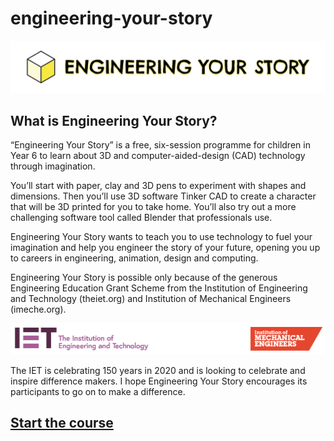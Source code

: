 # engineering-your-story

![Engineering Your Story logo](assets/LogoTheFourthLong.png)

## What is Engineering Your Story?
“Engineering Your Story” is a free, six-session programme for children in Year 6 to learn about 3D and computer-aided-design (CAD) technology through imagination.

You’ll start with paper, clay and 3D pens to experiment with shapes and dimensions.
Then you’ll use 3D software Tinker CAD to create a character that will be 3D printed for you to take home. You’ll also try out a more challenging software tool called Blender that professionals use.

Engineering Your Story wants to teach you to use technology to fuel your
imagination and help you engineer the story of your future, opening you up to
careers in engineering, animation, design and computing.

Engineering Your Story is possible only because of the generous Engineering Education Grant Scheme from the Institution of Engineering and Technology (theiet.org) and Institution of Mechanical Engineers (imeche.org).

![IET and IMechE logos](assets/IET_IMechE_logo.png)

The IET is celebrating 150 years in 2020 and is looking to celebrate and inspire difference makers. I hope Engineering Your Story encourages its participants to go on to make a difference.

## [Start the course](session01/001_session_01)
